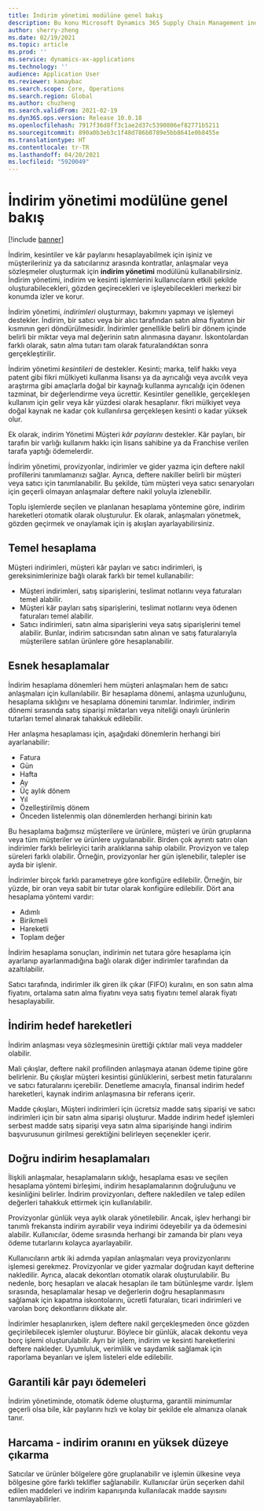 ```yaml
---
title: İndirim yönetimi modülüne genel bakış
description: Bu konu Microsoft Dynamics 365 Supply Chain Management indirim yönetim modülü hakkında bir genel bakış sağlar.
author: sherry-zheng
ms.date: 02/19/2021
ms.topic: article
ms.prod: ''
ms.service: dynamics-ax-applications
ms.technology: ''
audience: Application User
ms.reviewer: kamaybac
ms.search.scope: Core, Operations
ms.search.region: Global
ms.author: chuzheng
ms.search.validFrom: 2021-02-19
ms.dyn365.ops.version: Release 10.0.18
ms.openlocfilehash: 7917f36d8ff3c1ae2d37c5390806ef82771b5211
ms.sourcegitcommit: 890a0b3eb3c1f48d786b0789e5bb8641e0b8455e
ms.translationtype: HT
ms.contentlocale: tr-TR
ms.lasthandoff: 04/20/2021
ms.locfileid: "5920049"
---
```

# <a name="rebate-management-module-overview"></a>İndirim yönetimi modülüne genel bakış

[!include [banner](../includes/banner.md)]

İndirim, kesintiler ve kâr paylarını hesaplayabilmek için işiniz ve müşterileriniz ya da satıcılarınız arasında kontratlar, anlaşmalar veya sözleşmeler oluşturmak için **indirim yönetimi** modülünü kullanabilirsiniz. İndirim yönetimi, indirim ve kesinti işlemlerini kullanıcıların etkili şekilde oluşturabilecekleri, gözden geçirecekleri ve işleyebilecekleri merkezi bir konumda izler ve korur.

İndirim yönetimi, *indirimleri* oluşturmayı, bakımını yapmayı ve işlemeyi destekler. İndirim, bir satıcı veya bir alıcı tarafından satın alma fiyatının bir kısmının geri döndürülmesidir. İndirimler genellikle belirli bir dönem içinde belirli bir miktar veya mal değerinin satın alınmasına dayanır. İskontolardan farklı olarak, satın alma tutarı tam olarak faturalandıktan sonra gerçekleştirilir.

İndirim yönetimi *kesintileri* de destekler. Kesinti; marka, telif hakkı veya patent gibi fikri mülkiyeti kullanma lisansı ya da ayrıcalığı veya avcılık veya araştırma gibi amaçlarla doğal bir kaynağı kullanma ayrıcalığı için ödenen tazminat, bir değerlendirme veya ücrettir. Kesintiler genellikle, gerçekleşen kullanım için gelir veya kâr yüzdesi olarak hesaplanır. fikri mülkiyet veya doğal kaynak ne kadar çok kullanılırsa gerçekleşen kesinti o kadar yüksek olur.

Ek olarak, indirim Yönetimi Müşteri *kâr paylarını* destekler. Kâr payları, bir tarafın bir varlığı kullanım hakkı için lisans sahibine ya da Franchise verilen tarafa yaptığı ödemelerdir.

İndirim yönetimi, provizyonlar, indirimler ve gider yazma için deftere nakil profillerini tanımlamanızı sağlar. Ayrıca, deftere nakiller belirli bir müşteri veya satıcı için tanımlanabilir. Bu şekilde, tüm müşteri veya satıcı senaryoları için geçerli olmayan anlaşmalar deftere nakil yoluyla izlenebilir.

Toplu işlemlerde seçilen ve planlanan hesaplama yöntemine göre, indirim hareketleri otomatik olarak oluşturulur. Ek olarak, anlaşmaları yönetmek, gözden geçirmek ve onaylamak için iş akışları ayarlayabilirsiniz.

## <a name="basis-calculation"></a>Temel hesaplama

Müşteri indirimleri, müşteri kâr payları ve satıcı indirimleri, iş gereksinimlerinize bağlı olarak farklı bir temel kullanabilir:

- Müşteri indirimleri, satış siparişlerini, teslimat notlarını veya faturaları temel alabilir.
- Müşteri kâr payları satış siparişlerini, teslimat notlarını veya ödenen faturaları temel alabilir.
- Satıcı indirimleri, satın alma siparişlerini veya satış siparişlerini temel alabilir. Bunlar, indirim satıcısından satın alınan ve satış faturalarıyla müşterilere satılan ürünlere göre hesaplanabilir.

## <a name="flexible-calculations"></a>Esnek hesaplamalar

İndirim hesaplama dönemleri hem müşteri anlaşmaları hem de satıcı anlaşmaları için kullanılabilir. Bir hesaplama dönemi, anlaşma uzunluğunu, hesaplama sıklığını ve hesaplama dönemini tanımlar. İndirimler, indirim dönemi sırasında satış siparişi miktarları veya niteliği onaylı ürünlerin tutarları temel alınarak tahakkuk edilebilir.

Her anlaşma hesaplaması için, aşağıdaki dönemlerin herhangi biri ayarlanabilir:

- Fatura
- Gün
- Hafta
- Ay
- Üç aylık dönem
- Yıl
- Özelleştirilmiş dönem
- Önceden listelenmiş olan dönemlerden herhangi birinin katı

Bu hesaplama bağımsız müşterilere ve ürünlere, müşteri ve ürün gruplarına veya tüm müşteriler ve ürünlere uygulanabilir. Birden çok ayrıntı satırı olan indirimler farklı belirleyici tarih aralıklarına sahip olabilir. Provizyon ve talep süreleri farklı olabilir. Örneğin, provizyonlar her gün işlenebilir, talepler ise ayda bir işlenir.

İndirimler birçok farklı parametreye göre konfigüre edilebilir. Örneğin, bir yüzde, bir oran veya sabit bir tutar olarak konfigüre edilebilir. Dört ana hesaplama yöntemi vardır:

- Adımlı
- Birikmeli
- Hareketli
- Toplam değer

İndirim hesaplama sonuçları, indirimin net tutara göre hesaplama için ayarlanıp ayarlanmadığına bağlı olarak diğer indirimler tarafından da azaltılabilir.

Satıcı tarafında, indirimler ilk giren ilk çıkar (FIFO) kuralını, en son satın alma fiyatını, ortalama satın alma fiyatını veya satış fiyatını temel alarak fiyatı hesaplayabilir.

## <a name="rebate-target-transactions"></a>İndirim hedef hareketleri

İndirim anlaşması veya sözleşmesinin ürettiği çıktılar mali veya maddeler olabilir.

Mali çıkışlar, deftere nakil profilinden anlaşmaya atanan ödeme tipine göre belirlenir. Bu çıkışlar müşteri kesintisi günlüklerini, serbest metin faturalarını ve satıcı faturalarını içerebilir. Denetleme amacıyla, finansal indirim hedef hareketleri, kaynak indirim anlaşmasına bir referans içerir.

Madde çıkışları, Müşteri indirimleri için ücretsiz madde satış siparişi ve satıcı indirimleri için bir satın alma siparişi oluşturur. Madde indirim hedef işlemleri serbest madde satış siparişi veya satın alma siparişinde hangi indirim başvurusunun girilmesi gerektiğini belirleyen seçenekler içerir.

## <a name="accurate-rebate-calculations"></a>Doğru indirim hesaplamaları

İlişkili anlaşmalar, hesaplamaların sıklığı, hesaplama esası ve seçilen hesaplama yöntemi birleşimi, indirim hesaplamalarının doğruluğunu ve kesinliğini belirler. İndirim provizyonları, deftere nakledilen ve talep edilen değerleri tahakkuk ettirmek için kullanılabilir.

Provizyonlar günlük veya aylık olarak yönetilebilir. Ancak, işlev herhangi bir tanımlı frekansta indirim ayırabilir veya indirimi ödeyebilir ya da ödemesini alabilir. Kullanıcılar, ödeme sırasında herhangi bir zamanda bir planı veya ödeme tutarlarını kolayca ayarlayabilir.

Kullanıcıların artık iki adımda yapılan anlaşmaları veya provizyonlarını işlemesi gerekmez. Provizyonlar ve gider yazmalar doğrudan kayıt defterine nakledilir. Ayrıca, alacak dekontları otomatik olarak oluşturulabilir. Bu nedenle, borç hesapları ve alacak hesapları ile tam bütünleşme vardır. İşlem sırasında, hesaplamalar hesap ve değerlerin doğru hesaplanmasını sağlamak için kapatma iskontolarını, ücretli faturaları, ticari indirimleri ve varolan borç dekontlarını dikkate alır.

İndirimler hesaplanırken, işlem deftere nakil gerçekleşmeden önce gözden geçirilebilecek işlemler oluşturur. Böylece bir günlük, alacak dekontu veya borç işlemi oluşturulabilir. Ayrı bir işlem, indirim ve kesinti hareketlerini deftere nakleder. Uyumluluk, verimlilik ve saydamlık sağlamak için raporlama beyanları ve işlem listeleri elde edilebilir.

## <a name="guaranteed-royalty-payments"></a>Garantili kâr payı ödemeleri

İndirim yönetiminde, otomatik ödeme oluşturma, garantili minimumlar geçerli olsa bile, kâr paylarını hızlı ve kolay bir şekilde ele almanıza olanak tanır. 

## <a name="maximizing-spend-versus-rebates"></a>Harcama - indirim oranını en yüksek düzeye çıkarma

Satıcılar ve ürünler bölgelere göre gruplanabilir ve işlemin ülkesine veya bölgesine göre farklı teklifler sağlanabilir. Kullanıcılar ürün seçerken dahil edilen maddeleri ve indirim kapanışında kullanılacak madde sayısını tanımlayabilirler.
